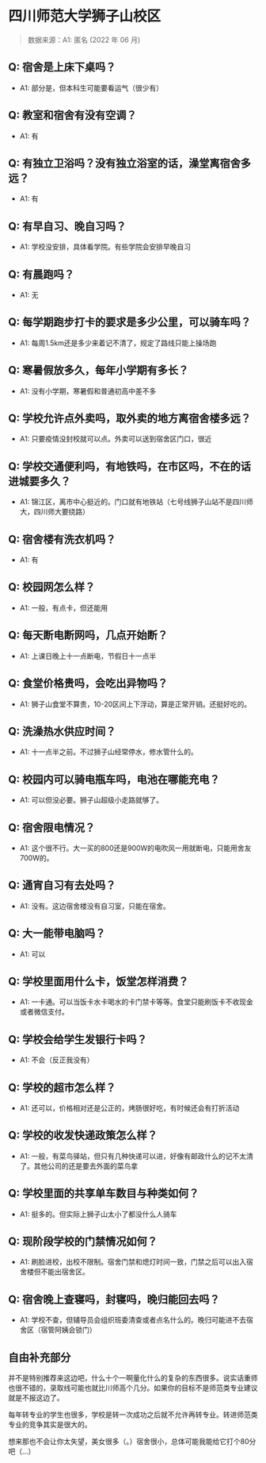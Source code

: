 # 四川师范大学狮子山校区

> 数据来源：A1: 匿名 (2022 年 06 月)

## Q: 宿舍是上床下桌吗？

- A1: 部分是，但本科生可能要看运气（很少有）

## Q: 教室和宿舍有没有空调？

- A1: 有

## Q: 有独立卫浴吗？没有独立浴室的话，澡堂离宿舍多远？

- A1: 有

## Q: 有早自习、晚自习吗？

- A1: 学校没安排，具体看学院。有些学院会安排早晚自习

## Q: 有晨跑吗？

- A1: 无

## Q: 每学期跑步打卡的要求是多少公里，可以骑车吗？

- A1: 每周1.5km还是多少来着记不清了，规定了路线只能上操场跑

## Q: 寒暑假放多久，每年小学期有多长？

- A1: 没有小学期，寒暑假和普通初高中差不多

## Q: 学校允许点外卖吗，取外卖的地方离宿舍楼多远？

- A1: 只要疫情没封校就可以点。外卖可以送到宿舍区门口，很近

## Q: 学校交通便利吗，有地铁吗，在市区吗，不在的话进城要多久？

- A1: 锦江区，离市中心挺近的。门口就有地铁站（七号线狮子山站不是四川师大，四川师大要绕路）

## Q: 宿舍楼有洗衣机吗？

- A1: 有

## Q: 校园网怎么样？

- A1: 一般，有点卡，但还能用

## Q: 每天断电断网吗，几点开始断？

- A1: 上课日晚上十一点断电，节假日十一点半

## Q: 食堂价格贵吗，会吃出异物吗？

- A1: 狮子山食堂不算贵，10-20区间上下浮动，算是正常开销。还挺好吃的。

## Q: 洗澡热水供应时间？

- A1: 十一点半之前。不过狮子山经常停水，修水管什么的。

## Q: 校园内可以骑电瓶车吗，电池在哪能充电？

- A1: 可以但没必要。狮子山超级小走路就够了。

## Q: 宿舍限电情况？

- A1: 这个很不行。大一买的800还是900W的电吹风一用就断电，只能用舍友700W的。

## Q: 通宵自习有去处吗？

- A1: 没有。这边宿舍楼没有自习室，只能在宿舍。

## Q: 大一能带电脑吗？

- A1: 可以

## Q: 学校里面用什么卡，饭堂怎样消费？

- A1: 一卡通。可以当饭卡水卡喝水的卡门禁卡等等。食堂只能刷饭卡不收现金或者微信支付。

## Q: 学校会给学生发银行卡吗？

- A1: 不会（反正我没有）

## Q: 学校的超市怎么样？

- A1: 还可以，价格相对还是公正的，烤肠很好吃，有时候还会有打折活动

## Q: 学校的收发快递政策怎么样？

- A1: 一般，有菜鸟驿站，但只有几种快递可以进，好像有邮政什么的记不太清了。其他公司的还是要去外面的菜鸟拿

## Q: 学校里面的共享单车数目与种类如何？

- A1: 挺多的。但实际上狮子山太小了都没什么人骑车

## Q: 现阶段学校的门禁情况如何？

- A1: 刷脸进校，出校不限制。宿舍门禁和熄灯时间一致，门禁之后可以出入宿舍楼但不能出宿舍区。

## Q: 宿舍晚上查寝吗，封寝吗，晚归能回去吗？

- A1: 学校不查，但辅导员会组织班委清查或者点名什么的。晚归可能进不去宿舍区（宿管阿姨会锁门）

## 自由补充部分

并不是特别推荐来这边吧，什么十个一啊量化什么的复杂的东西很多。说实话重师也很不错的，录取线可能也就比川师高个几分。如果你的目标不是师范类专业建议就是不报这边了。

每年转专业的学生也很多，学校是转一次成功之后就不允许再转专业。转进师范类专业的竞争其实是很大的。

想来那也不会让你太失望，美女很多（。）宿舍很小，总体可能我能给它打个80分吧（…）